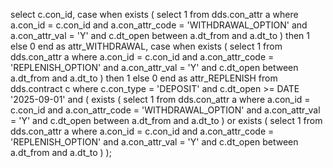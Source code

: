 select
    c.con_id,
    case when exists (
        select 1
        from dds.con_attr a
        where a.con_id = c.con_id
          and a.con_attr_code = 'WITHDRAWAL_OPTION'
          and a.con_attr_val  = 'Y'
          and c.dt_open between a.dt_from and a.dt_to
    ) then 1 else 0 end as attr_WITHDRAWAL,
    case when exists (
        select 1
        from dds.con_attr a
        where a.con_id = c.con_id
          and a.con_attr_code = 'REPLENISH_OPTION'
          and a.con_attr_val  = 'Y'
          and c.dt_open between a.dt_from and a.dt_to
    ) then 1 else 0 end as attr_REPLENISH
from dds.contract c
where c.con_type = 'DEPOSIT'
  and c.dt_open >= DATE '2025-09-01'
  and (
        exists (
            select 1 from dds.con_attr a
            where a.con_id = c.con_id
              and a.con_attr_code = 'WITHDRAWAL_OPTION'
              and a.con_attr_val  = 'Y'
              and c.dt_open between a.dt_from and a.dt_to
        )
     or exists (
            select 1 from dds.con_attr a
            where a.con_id = c.con_id
              and a.con_attr_code = 'REPLENISH_OPTION'
              and a.con_attr_val  = 'Y'
              and c.dt_open between a.dt_from and a.dt_to
        )
  );
